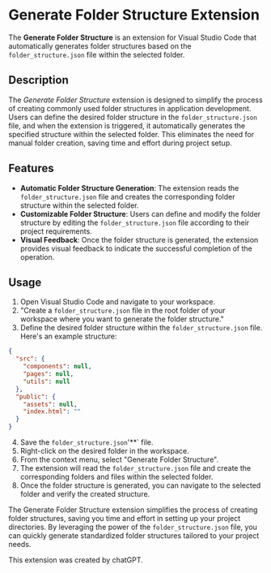 # Generate Folder Structure Extension

The **Generate Folder Structure** is an extension for Visual Studio Code that automatically generates folder structures based on the `folder_structure.json` file within the selected folder.

## Description

The _Generate Folder Structure_ extension is designed to simplify the process of creating commonly used folder structures in application development. Users can define the desired folder structure in the `folder_structure.json` file, and when the extension is triggered, it automatically generates the specified structure within the selected folder. This eliminates the need for manual folder creation, saving time and effort during project setup.

## Features

- **Automatic Folder Structure Generation**: The extension reads the `folder_structure.json` file and creates the corresponding folder structure within the selected folder.
- **Customizable Folder Structure**: Users can define and modify the folder structure by editing the `folder_structure.json` file according to their project requirements.
- **Visual Feedback**: Once the folder structure is generated, the extension provides visual feedback to indicate the successful completion of the operation.

## Usage

1. Open Visual Studio Code and navigate to your workspace.
2. "Create a `folder_structure.json` file in the root folder of your workspace where you want to generate the folder structure."
3. Define the desired folder structure within the `folder_structure.json` file. Here's an example structure:

```json
{
  "src": {
    "components": null,
    "pages": null,
    "utils": null
  },
  "public": {
    "assets": null,
    "index.html": ""
  }
}
```

4. Save the `folder_structure.json`'\*\*` file.
5. Right-click on the desired folder in the workspace.
6. From the context menu, select "Generate Folder Structure".
7. The extension will read the `folder_structure.json` file and create the corresponding folders and files within the selected folder.
8. Once the folder structure is generated, you can navigate to the selected folder and verify the created structure.

The Generate Folder Structure extension simplifies the process of creating folder structures, saving you time and effort in setting up your project directories. By leveraging the power of the `folder_structure.json` file, you can quickly generate standardized folder structures tailored to your project needs.

This extension was created by chatGPT.
